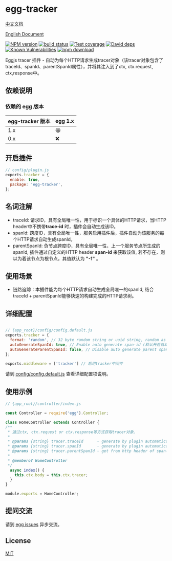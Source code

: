 # egg-tracker

[中文文档](https://github.com/JsonMa/egg-tracker/blob/master/README.zh_CN.md)

[English Document](https://github.com/JsonMa/egg-tracker/blob/master/README.md)

[![NPM version][npm-image]][npm-url]
[![build status][travis-image]][travis-url]
[![Test coverage][codecov-image]][codecov-url]
[![David deps][david-image]][david-url]
[![Known Vulnerabilities][snyk-image]][snyk-url]
[![npm download][download-image]][download-url]

[npm-image]: https://img.shields.io/npm/v/egg-tracker.svg?style=flat-square
[npm-url]: https://npmjs.org/package/egg-tracker
[travis-image]: https://img.shields.io/travis/eggjs/egg-tracker.svg?style=flat-square
[travis-url]: https://travis-ci.org/eggjs/egg-tracker
[codecov-image]: https://img.shields.io/codecov/c/github/eggjs/egg-tracker.svg?style=flat-square
[codecov-url]: https://codecov.io/github/eggjs/egg-tracker?branch=master
[david-image]: https://img.shields.io/david/eggjs/egg-tracker.svg?style=flat-square
[david-url]: https://david-dm.org/eggjs/egg-tracker
[snyk-image]: https://snyk.io/test/npm/egg-tracker/badge.svg?style=flat-square
[snyk-url]: https://snyk.io/test/npm/egg-tracker
[download-image]: https://img.shields.io/npm/dm/egg-tracker.svg?style=flat-square
[download-url]: https://npmjs.org/package/egg-tracker

Eggjs tracer 插件 - 自动为每个HTTP请求生成tracer对象（该tracer对象包含了traceId、spanId、parentSpanId属性），并将其注入到了ctx, ctx.request, ctx,response中。

## 依赖说明

### 依赖的 egg 版本

egg-tracker 版本 | egg 1.x
--- | ---
1.x | 😁
0.x | ❌

## 开启插件

```js
// config/plugin.js
exports.tracker = {
  enable: true,
  package: 'egg-tracker',
};
```

## 名词注解

- traceId: 请求ID，具有全局唯一性，用于标识一个具体的HTTP请求，当HTTP header中不携带**trace-id** 时，插件会自动生成该ID。
- spanId: 跨度ID，具有全局唯一性，服务启用插件后，插件自动为该服务的每个HTTP请求自动生成spanId。
- parentSpanId: 负节点跨度ID，具有全局唯一性，上一个服务节点所生成的spanId, 插件通过自定义的HTTP header **span-id** 来获取该值, 若不存在，则以为着该节点为根节点，其值默认为 **"-1"** 。

## 使用场景

- 链路追踪：本插件能为每个HTTP请求自动生成全局唯一的spanId, 结合traceId + parentSpanId能够快速的构建完成的HTTP请求树。

## 详细配置

```js

// {app_root}/config/config.default.js
exports.tracker = {
  format: 'random', // 32 byte random string or uuid string, random as default（数据格式，默认为32字节字符串）
  autoGenerateSpanId: true, // Enable auto generate span-id (默认开启自动生成span-id)
  autoGenerateParentSpanId: false, // Disable auto generate parent span-id (默认关闭自动创建parent span-id)
};

exports.middleware = ['tracker'] // 启用tracker中间件

```

请到 [config/config.default.js](config/config.default.js) 查看详细配置项说明。

## 使用示例

```js
// {app_root}/controller/index.js

const Controller = require('egg').Controller;

class HomeController extends Controller {
/**
 * 通过ctx, ctx.request or ctx.response等方式获取tracer对象.
 *
 * @params {string} tracer.traceId      - generate by plugin automatically if http headers doesn't include trace-id.
 * @params {string} tracer.spanId       - generate by plugin automatically.
 * @params {string} tracer.parentSpanId - get from http header of span-id.
 * 
 * @memberof HomeController
 */
  async index() {
    this.ctx.body = this.ctx.tracer;
  }
}

module.exports = HomeController;
```

## 提问交流

请到 [egg issues](https://github.com/JsonMa/egg-tracker/issues) 异步交流。

## License

[MIT](LICENSE)
